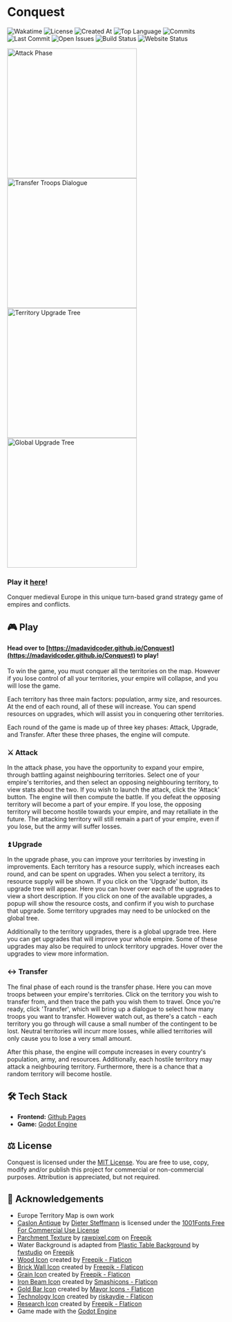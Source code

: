# Conquest
![Wakatime](https://img.shields.io/badge/dynamic/json?url=https%3A%2F%2Fwaka.hackclub.com%2Fapi%2Fcompat%2Fshields%2Fv1%2FU081TBVQLCX%2Fall_time%2Fproject%253AConquest&query=message&label=Wakatime)
![License](https://img.shields.io/github/license/madavidcoder/Conquest)
![Created At](https://img.shields.io/github/created-at/madavidcoder/conquest)
![Top Language](https://img.shields.io/github/languages/top/madavidcoder/conquest)
![Commits](https://img.shields.io/github/commit-activity/t/madavidcoder/conquest)
![Last Commit](https://img.shields.io/github/last-commit/madavidcoder/conquest)
![Open Issues](https://img.shields.io/github/issues/madavidcoder/conquest)
![Build Status](https://img.shields.io/github/actions/workflow/status/madavidcoder/conquest/deploy.yml)
![Website Status](https://img.shields.io/website?url=https%3A%2F%2Fmadavidcoder.github.io%2FConquest)

<div>
<img src="https://cloud-o8bkmj3fk-hack-club-bot.vercel.app/4screenshot_2025-01-29_091311.png" alt="Attack Phase" width="300"/>
<img src="https://cloud-o8bkmj3fk-hack-club-bot.vercel.app/2screenshot_2025-01-29_090913.png" alt="Transfer Troops Dialogue" width="300"/>
</div>
<div>
<img src="https://cloud-o8bkmj3fk-hack-club-bot.vercel.app/1screenshot_2025-01-29_090623.png" alt="Territory Upgrade Tree" width="300"/>
<img src="https://cloud-o8bkmj3fk-hack-club-bot.vercel.app/3screenshot_2025-01-29_091037.png" alt="Global Upgrade Tree" width="300"/>
</div>

### Play it [here](https://madavidcoder.github.io/Conquest)!
Conquer medieval Europe in this unique turn-based grand strategy game of empires and conflicts.

## 🎮 Play
#### Head over to [https://madavidcoder.github.io/Conquest](https://madavidcoder.github.io/Conquest) to play!

To win the game, you must conquer all the territories on the map. However if you lose control of all your territories, your empire will collapse, and you will lose the game.

Each territory has three main factors: population, army size, and resources. At the end of each round, all of these will increase. You can spend resources on upgrades, which will assist you in conquering other territories.

Each round of the game is made up of three key phases: Attack, Upgrade, and Transfer. After these three phases, the engine will compute.

### ⚔️ Attack
In the attack phase, you have the opportunity to expand your empire, through battling against neighbouring territories. Select one of your empire's territories, and then select an opposing neighbouring territory, to view stats about the two. If you wish to launch the attack, click the 'Attack' button. The engine will then compute the battle. If you defeat the opposing territory will become a part of your empire. If you lose, the opposing territory will become hostile towards your empire, and may retalliate in the future. The attacking territory will still remain a part of your empire, even if you lose, but the army will suffer losses.

### ⏫ Upgrade
In the upgrade phase, you can improve your territories by investing in improvements. Each territory has a resource supply, which increases each round, and can be spent on upgrades. When you select a territory, its resource supply will be shown. If you click on the 'Upgrade' button, its upgrade tree will appear. Here you can hover over each of the upgrades to view a short description. If you click on one of the available upgrades, a popup will show the resource costs, and confirm if you wish to purchase that upgrade. Some territory upgrades may need to be unlocked on the global tree.

Additionally to the territory upgrades, there is a global upgrade tree. Here you can get upgrades that will improve your whole empire. Some of these upgrades may also be required to unlock territory upgrades. Hover over the upgrades to view more information.

### ↔️ Transfer
The final phase of each round is the transfer phase. Here you can move troops between your empire's territories. Click on the territory you wish to transfer from, and then trace the path you wish them to travel. Once you're ready, click 'Transfer', which will bring up a dialogue to select how many troops you want to transfer. However watch out, as there's a catch - each territory you go through will cause a small number of the contingent to be lost. Neutral territories will incurr more losses, while allied territories will only cause you to lose a very small amount.

After this phase, the engine will compute increases in every country's population, army, and resources. Additionally, each hostile territory may attack a neighbouring territory. Furthermore, there is a chance that a random territory will become hostile.

## 🛠️ Tech Stack
- **Frontend:** [Github Pages](https://pages.github.com/)
- **Game:** [Godot Engine](https://godotengine.org/)

## ⚖️ License
Conquest is licensed under the [MIT License](https://github.com/MadAvidCoder/Frogger/blob/main/LICENSE). You are free to use, copy, modify and/or publish this project for commercial or non-commercial purposes. Attribution is appreciated, but not required.

## 🏅 Acknowledgements
- Europe Territory Map is own work
- [Caslon Antique](https://www.1001fonts.com/caslon-antique-font.html) by [Dieter Steffmann](https://www.1001fonts.com/users/steffmann/) is licensed under the [1001Fonts Free For Commercial Use License](https://www.1001fonts.com/licenses/ffc.html)
- [Parchment Texture](https://www.freepik.com/free-photo/wooden-floor-background_4100933.htm) by [rawpixel.com](https://www.freepik.com/author/rawpixel-com) on [Freepik](https://www.freepik.com/)
- Water Background is adapted from [Plastic Table Background](https://www.freepik.com/free-photo/color-plastic-table-background_1278280.htm) by [fwstudio](https://www.freepik.com/author/fwstudio) on [Freepik](https://www.freepik.com/)
- [Wood Icon](https://www.flaticon.com/free-icon/logs_2077113) created by [Freepik - Flaticon](https://www.flaticon.com/authors/freepik)
- [Brick Wall Icon](https://www.flaticon.com/free-icon/wall_698786) created by [Freepik - Flaticon](https://www.flaticon.com/authors/freepik)
- [Grain Icon](https://www.flaticon.com/free-icon/wheat_3662349) created by [Freepik - Flaticon](https://www.flaticon.com/authors/freepik)
- [Iron Beam Icon](https://www.flaticon.com/free-icon/beam_605796) created by [Smashicons - Flaticon](https://www.flaticon.com/authors/smashicons)
- [Gold Bar Icon](https://www.flaticon.com/free-icon/gold_9531176) created by [Mayor Icons - Flaticon](https://www.flaticon.com/authors/mayor-icons)
- [Technology Icon](https://www.flaticon.com/free-icon/digital-transformation_18665926) created by [riskaydie - Flaticon](https://www.flaticon.com/authors/riskaydie)
- [Research Icon](https://www.flaticon.com/free-icon/search_1018030) created by [Freepik - Flaticon](https://www.flaticon.com/authors/freepik)
- Game made with the [Godot Engine](https://godotengine.org/)